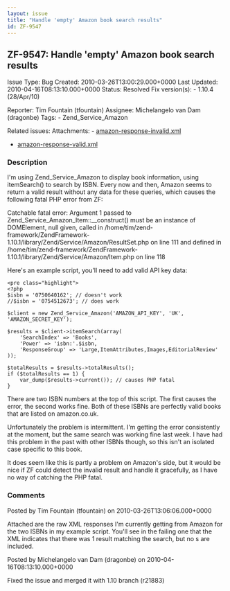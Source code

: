 ```yaml
---
layout: issue
title: "Handle 'empty' Amazon book search results"
id: ZF-9547
---
```


ZF-9547: Handle 'empty' Amazon book search results
--------------------------------------------------

 Issue Type: Bug Created: 2010-03-26T13:00:29.000+0000 Last Updated: 2010-04-16T08:13:10.000+0000 Status: Resolved Fix version(s): - 1.10.4 (28/Apr/10)
 
 Reporter:  Tim Fountain (tfountain)  Assignee:  Michelangelo van Dam (dragonbe)  Tags: - Zend\_Service\_Amazon
 
 Related issues: 
 Attachments: - [amazon-response-invalid.xml](/issues/secure/attachment/12951/amazon-response-invalid.xml)
- [amazon-response-valid.xml](/issues/secure/attachment/12952/amazon-response-valid.xml)
 
### Description

I'm using Zend\_Service\_Amazon to display book information, using itemSearch() to search by ISBN. Every now and then, Amazon seems to return a valid result without any data for these queries, which causes the following fatal PHP error from ZF:

Catchable fatal error: Argument 1 passed to Zend\_Service\_Amazon\_Item::\_\_construct() must be an instance of DOMElement, null given, called in /home/tim/zend-framework/ZendFramework-1.10.1/library/Zend/Service/Amazon/ResultSet.php on line 111 and defined in /home/tim/zend-framework/ZendFramework-1.10.1/library/Zend/Service/Amazon/Item.php on line 118

Here's an example script, you'll need to add valid API key data:

 
    <pre class="highlight">
    <?php
    $isbn = '0750640162'; // doesn't work
    //$isbn = '0754512673'; // does work
    
    $client = new Zend_Service_Amazon('AMAZON_API_KEY', 'UK', 'AMAZON_SECRET_KEY');
    
    $results = $client->itemSearch(array(
        'SearchIndex' => 'Books',
        'Power' => 'isbn:'.$isbn,
        'ResponseGroup' => 'Large,ItemAttributes,Images,EditorialReview'
    ));
    
    $totalResults = $results->totalResults();
    if ($totalResults == 1) {
        var_dump($results->current()); // causes PHP fatal
    }


There are two ISBN numbers at the top of this script. The first causes the error, the second works fine. Both of these ISBNs are perfectly valid books that are listed on amazon.co.uk.

Unfortunately the problem is intermittent. I'm getting the error consistently at the moment, but the same search was working fine last week. I have had this problem in the past with other ISBNs though, so this isn't an isolated case specific to this book.

It does seem like this is partly a problem on Amazon's side, but it would be nice if ZF could detect the invalid result and handle it gracefully, as I have no way of catching the PHP fatal.

 

 

### Comments

Posted by Tim Fountain (tfountain) on 2010-03-26T13:06:06.000+0000

Attached are the raw XML responses I'm currently getting from Amazon for the two ISBNs in my example script. You'll see in the failing one that the XML indicates that there was 1 result matching the search, but no s are included.

 

 

Posted by Michelangelo van Dam (dragonbe) on 2010-04-16T08:13:10.000+0000

Fixed the issue and merged it with 1.10 branch (r21883)

 

 